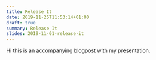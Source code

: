 ```yaml
---
title: Release It
date: 2019-11-25T11:53:14+01:00
draft: true
summary: Release It
slides: 2019-11-01-release-it
---
```


Hi this is an accompanying blogpost with my presentation.
